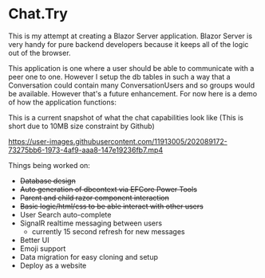 # Chat.Try

This is my attempt at creating a Blazor Server application. Blazor Server is very handy for pure backend developers because it keeps all of the logic out of the browser. 

This application is one where a user should be able to communicate with a peer one to one. However I setup the db tables in such a way that a Conversation could contain many ConversationUsers and so groups would be available. However that's a future enhancement. For now here is a demo of how the application functions:

This is a current snapshot of what the chat capabilities look like (This is short due to 10MB size constraint by Github)

https://user-images.githubusercontent.com/11913005/202089172-73275bb6-1973-4af9-aaa8-147e19236fb7.mp4

Things being worked on:
* ~~Database design~~
* ~~Auto generation of dbcontext via EFCore Power Tools~~
* ~~Parent and child razor component interaction~~
* ~~Basic logic/html/css to be able interact with other users~~
* User Search auto-complete
* SignalR realtime messaging between users
  * currently 15 second refresh for new messages
* Better UI
* Emoji support
* Data migration for easy cloning and setup
* Deploy as a website
